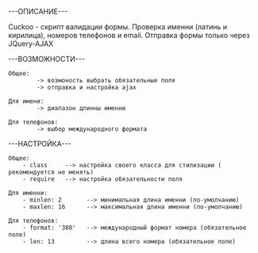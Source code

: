 ---ОПИСАНИЕ---

Cuckoo - скрипт валидации формы. Проверка именни (латинь и кирилица), номеров телефонов и email. Отправка формы только через JQuery-AJAX

---ВОЗМОЖНОСТИ---

    Общее:
            -> возмоность выбрать обязательные поля
            -> отправка и настройка ajax 

    Для имени:
            -> диапазон длинны именни

    Для телефонов:
            -> выбор международного формата
    

---НАСТРОЙКА---

    Общее: 
        - сlass     --> настройка своего класса для стилизации ( рекомендуется не менять)
        - require   --> настройка обязательности поля

    Для именни:
        - minlen: 2       --> минимальная длина именни (по-умолчанию)
        - maxlen: 16      --> максимальная длина именни (по-умолчанию)

    Для телефонов:
        - format: '380'   --> международный формат номера (обязательное поле)
        - len: 13         --> длина всего номера (обязательное поле)
            

